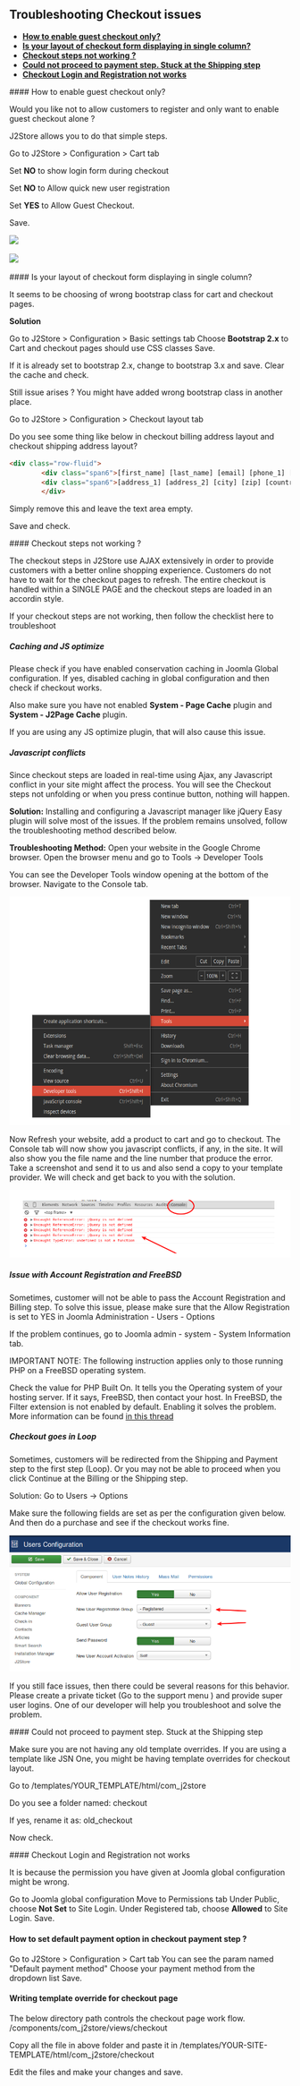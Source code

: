 ## Troubleshooting Checkout issues

* **[How to enable guest checkout only?](#guest-checkout)**
* **[Is your layout of checkout form displaying in single column?](#checkout-layout)**
* **[Checkout steps not working ?](#checkout-steps)**
* **[Could not proceed to payment step. Stuck at the Shipping step](#shipping-step-stuck)**
* **[Checkout Login and Registration not works](checkout-login-not-works)**

<a name="guest-checkout"/>
#### How to enable guest checkout only?

Would you like not to allow customers to register and only want to enable guest checkout alone ?

J2Store allows you to do that simple steps.

Go to J2Store > Configuration > Cart tab

Set **NO** to show login form during checkout

Set **NO** to Allow quick new user registration

Set **YES** to Allow Guest Checkout.

Save.

![](./assets/images/enable-guest-checkout.png)

![](./assets/images/guest-checkout.png)

<a name="checkout-layout"/>
#### Is your layout of checkout form displaying in single column?

It seems to be choosing of wrong bootstrap class for cart and checkout pages.

**Solution**

Go to J2Store > Configuration > Basic settings tab
Choose **Bootstrap 2.x** to Cart and checkout pages should use CSS classes
Save.

If it is already set to bootstrap 2.x, change to bootstrap 3.x and save.
Clear the cache and check.

Still issue arises ? You might have added wrong bootstrap class in another place.

Go to J2Store > Configuration > Checkout layout tab

Do you see some thing like below in checkout billing address layout and checkout shipping address layout?
```html
<div class="row-fluid">
		<div class="span6">[first_name] [last_name] [email] [phone_1] [phone_2] [company] [tax_number]</div>
		<div class="span6">[address_1] [address_2] [city] [zip] [country_id] [zone_id]</div>
		</div>
```

Simply remove this and leave the text area empty.

Save and check.

<a name="checkout-steps"/>
#### Checkout steps not working ?

The checkout steps in J2Store use AJAX extensively in order to provide customers with a better online shopping experience. Customers do not have to wait for the checkout pages to refresh. The entire checkout is handled within a SINGLE PAGE and the checkout steps are loaded in an accordin style.

If your checkout steps are not working, then follow the checklist here to troubleshoot

##### Caching and JS optimize

Please check if you have enabled conservation caching in Joomla Global configuration. If yes, disabled caching in global configuration and then check if checkout works.

Also make sure you have not enabled **System - Page Cache** plugin and **System - J2Page Cache** plugin.

If you are using any JS optimize plugin, that will also cause this issue.

##### Javascript conflicts

Since checkout steps are loaded in real-time using Ajax, any Javascript conflict in your site might affect the process. You will see the Checkout steps not unfolding or when you press continue button, nothing will happen.

**Solution:** Installing and configuring a Javascript manager like jQuery Easy plugin will solve most of the issues. If the problem remains unsolved, follow the troubleshooting method described below.

**Troubleshooting Method:** Open your website in the Google Chrome browser. Open the browser menu and go to Tools -> Developer Tools

You can see the Developer Tools window opening at the bottom of the browser. Navigate to the Console tab.

![](./assets/images/troubleshoot_developertools.png)

Now Refresh your website, add a product to cart and go to checkout. The Console tab will now show you javascript conflicts, if any, in the site. It will also show you the file name and the line number that produce the error. Take a screenshot and send it to us and also send a copy to your template provider. We will check and get back to you with the solution.

![](./assets/images/troubleshoot_console.png)

##### Issue with Account Registration and FreeBSD

Sometimes, customer will not be able to pass the Account Registration and Billing step. To solve this issue, please make sure that the Allow Registration is set to YES in Joomla Administration - Users - Options

If the problem continues, go to Joomla admin - system - System Information tab.

IMPORTANT NOTE: The following instruction applies only to those running PHP on a FreeBSD operating system.

Check the value for PHP Built On. It tells you the Operating system of your hosting server.  If it says, FreeBSD, then contact your host. In FreeBSD, the Filter extension is not enabled by default. Enabling it solves the problem. More information can be found [in this thread](https://forums.freebsd.org/threads/30465/)

##### Checkout goes in Loop

Sometimes, customers will be redirected from the Shipping and Payment step to the first step (Loop). Or you may not be able to proceed when you click Continue at the Billing or the Shipping step.

Solution: Go to Users -> Options

Make sure the following fields are set as per the configuration given below. And then do a purchase and see if the checkout works fine.

![](./assets/images/checkout_redirected.png)

If you still face issues, then there could be several reasons for this behavior. Please create a private ticket (Go to the support menu ) and provide super user logins. One of our developer will help you troubleshoot and solve the problem.

<a name="shipping-step-stuck"/>
#### Could not proceed to payment step. Stuck at the Shipping step

Make sure you are not having any old template overrides. If you are using a template like JSN One, you might be having template overrides for checkout layout.

Go to /templates/YOUR_TEMPLATE/html/com_j2store

Do you see a folder named: checkout

If yes, rename it as: old_checkout

Now check.

<a name="checkout-login-not-works" />
#### Checkout Login and Registration not works

It is because the permission you have given at Joomla global configuration might be wrong.

Go to Joomla global configuration
Move to Permissions tab
Under Public, choose **Not Set** to Site Login.
Under Registered tab, choose **Allowed** to Site Login.
Save.

#### How to set default payment option in checkout payment step ?

Go to J2Store >  Configuration > Cart tab
You can see the param named "Default payment method"
Choose your payment method from the dropdown list
Save.

#### Writing template override for checkout page

The below directory path controls the checkout page work flow.
/components/com_j2store/views/checkout

Copy all the file in above folder and paste it in
/templates/YOUR-SITE-TEMPLATE/html/com_j2store/checkout

Edit the files and make your changes and save.